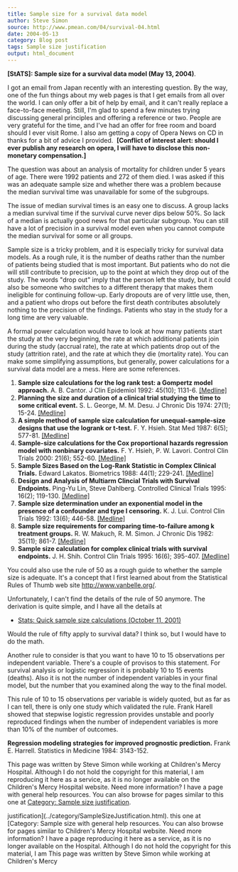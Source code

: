 ```yaml
---
title: Sample size for a survival data model
author: Steve Simon
source: http://www.pmean.com/04/survival-04.html
date: 2004-05-13
category: Blog post
tags: Sample size justification
output: html_document
---
```

**[StATS]: Sample size for a survival data model
(May 13, 2004)**.

I got an email from Japan recently with an interesting question. By the
way, one of the fun things about my web pages is that I get emails from
all over the world. I can only offer a bit of help by email, and it
can\'t really replace a face-to-face meeting. Still, I\'m glad to spend
a few minutes trying discussing general principles and offering a
reference or two. People are very grateful for the time, and I\'ve had
an offer for free room and board should I ever visit Rome. I also am
getting a copy of Opera News on CD in thanks for a bit of advice I
provided.  **\[Conflict of interest alert: should I ever publish any
research on opera, I will have to disclose this non-monetary
compensation.\]**

The question was about an analysis of mortality for children under 5
years of age. There were 1992 patients and 272 of them died. I was asked
if this was an adequate sample size and whether there was a problem
because the median survival time was unavailable for some of the
subgroups.

The issue of median survival times is an easy one to discuss. A group
lacks a median survival time if the survival curve never dips below 50%.
So lack of a median is actually good news for that particular subgroup.
You can still have a lot of precision in a survival model even when you
cannot compute the median survival for some or all groups.

Sample size is a tricky problem, and it is especially tricky for
survival data models. As a rough rule, it is the number of deaths rather
than the number of patients being studied that is most important. But
patients who do not die will still contribute to precision, up to the
point at which they drop out of the study. The words \"drop out\" imply
that the person left the study, but it could also be someone who
switches to a different therapy that makes them ineligible for
continuing follow-up. Early dropouts are of very little use, then, and a
patient who drops out before the first death contributes absolutely
nothing to the precision of the findings. Patients who stay in the study
for a long time are very valuable.

A formal power calculation would have to look at how many patients start
the study at the very beginning, the rate at which additional patients
join during the study (accrual rate), the rate at which patients drop
out of the study (attrition rate), and the rate at which they die
(mortality rate). You can make some simplifying assumptions, but
generally, power calculations for a survival data model are a mess. Here
are some references.

1.  **Sample size calculations for the log rank test: a Gompertz model
    approach.** A. B. Cantor. J Clin Epidemiol 1992: 45(10); 1131-6.
    [\[Medline\]](http://www.ncbi.nlm.nih.gov/entrez/query.fcgi?cmd=Retrieve&db=PubMed&list_uids=1474409&dopt=Abstract)
2.  **Planning the size and duration of a clinical trial studying the
    time to some critical event.** S. L. George, M. M. Desu. J Chronic
    Dis 1974: 27(1); 15-24.
    [\[Medline\]](http://www.ncbi.nlm.nih.gov/entrez/query.fcgi?cmd=Retrieve&db=PubMed&list_uids=4592596&dopt=Abstract)
3.  **A simple method of sample size calculation for unequal-sample-size
    designs that use the logrank or t-test.** F. Y. Hsieh. Stat Med
    1987: 6(5); 577-81.
    [\[Medline\]](http://www.ncbi.nlm.nih.gov/entrez/query.fcgi?cmd=Retrieve&db=PubMed&list_uids=3659667&dopt=Abstract)
4.  **Sample-size calculations for the Cox proportional hazards
    regression model with nonbinary covariates.** F. Y. Hsieh, P. W.
    Lavori. Control Clin Trials 2000: 21(6); 552-60.
    [\[Medline\]](http://www.ncbi.nlm.nih.gov/entrez/query.fcgi?cmd=Retrieve&db=PubMed&list_uids=11146149&dopt=Abstract)
5.  **Sample Sizes Based on the Log-Rank Statistic in Complex Clinical
    Trials.** Edward Lakatos. Biometrics 1988: 44(1); 229-241.
    [\[Medline\]](http://www.ncbi.nlm.nih.gov/entrez/query.fcgi?cmd=Retrieve&db=PubMed&list_uids=3358991&dopt=Abstract)
6.  **Design and Analysis of Multiarm Clincial Trials with Survival
    Endpoints.** Ping-Yu Lin, Steve Dahlberg. Controlled Clinical Trials
    1995: 16(2); 119-130.
    [\[Medline\]](http://www.ncbi.nlm.nih.gov/entrez/query.fcgi?cmd=Retrieve&db=PubMed&list_uids=7789135&dopt=Abstract)
7.  **Sample size determination under an exponential model in the
    presence of a confounder and type I censoring.** K. J. Lui. Control
    Clin Trials 1992: 13(6); 446-58.
    [\[Medline\]](http://www.ncbi.nlm.nih.gov/entrez/query.fcgi?cmd=Retrieve&db=PubMed&list_uids=1334817&dopt=Abstract)
8.  **Sample size requirements for comparing time-to-failure among k
    treatment groups.** R. W. Makuch, R. M. Simon. J Chronic Dis 1982:
    35(11); 861-7.
    [\[Medline\]](http://www.ncbi.nlm.nih.gov/entrez/query.fcgi?cmd=Retrieve&db=PubMed&list_uids=7142364&dopt=Abstract)
9.  **Sample size calculation for complex clinical trials with survival
    endpoints.** J. H. Shih. Control Clin Trials 1995: 16(6); 395-407.
    [\[Medline\]](http://www.ncbi.nlm.nih.gov/entrez/query.fcgi?cmd=Retrieve&db=PubMed&list_uids=8720017&dopt=Abstract)

You could also use the rule of 50 as a rough guide to whether the sample
size is adequate. It\'s a concept that I first learned about from the
Statistical Rules of Thumb web site <http://www.vanbelle.org/>.

Unfortunately, I can\'t find the details of the rule of 50 anymore. The
derivation is quite simple, and I have all the details at

-   [Stats: Quick sample size calculations (October
    11, 2001)](../size/quick.asp)

Would the rule of fifty apply to survival data? I think so, but I would
have to do the math.

Another rule to consider is that you want to have 10 to 15 observations
per independent variable. There\'s a couple of provisos to this
statement. For survival analysis or logistic regression it is probably
10 to 15 events (deaths). Also it is not the number of independent
variables in your final model, but the number that you examined along
the way to the final model.

This rule of 10 to 15 observations per variable is widely quoted, but as
far as I can tell, there is only one study which validated the rule.
Frank Harell showed that stepwise logistic regression provides unstable
and poorly reproduced findings when the number of independent variables
is more than 10% of the number of outcomes.

**Regression modeling strategies for improved prognostic prediction.**
Frank E. Harrell. Statistics in Medicine 1984: 3143-152.

This page was written by Steve Simon while working at Children\'s Mercy
Hospital. Although I do not hold the copyright for this material, I am
reproducing it here as a service, as it is no longer available on the
Children\'s Mercy Hospital website. Need more information? I have a page
with general help resources. You can also browse for pages similar to
this one at [Category: Sample size
justification](../category/SampleSizeJustification.html).
<!---More--->
justification](../category/SampleSizeJustification.html).
this one at [Category: Sample size
with general help resources. You can also browse for pages similar to
Children\'s Mercy Hospital website. Need more information? I have a page
reproducing it here as a service, as it is no longer available on the
Hospital. Although I do not hold the copyright for this material, I am
This page was written by Steve Simon while working at Children\'s Mercy

<!---Do not use
**[StATS]: Sample size for a survival data model
This page was written by Steve Simon while working at Children\'s Mercy
Hospital. Although I do not hold the copyright for this material, I am
reproducing it here as a service, as it is no longer available on the
Children\'s Mercy Hospital website. Need more information? I have a page
with general help resources. You can also browse for pages similar to
this one at [Category: Sample size
justification](../category/SampleSizeJustification.html).
--->

